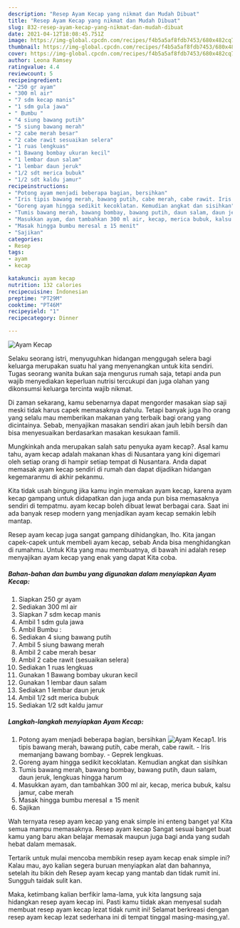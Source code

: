 ```yaml
---
description: "Resep Ayam Kecap yang nikmat dan Mudah Dibuat"
title: "Resep Ayam Kecap yang nikmat dan Mudah Dibuat"
slug: 832-resep-ayam-kecap-yang-nikmat-dan-mudah-dibuat
date: 2021-04-12T18:08:45.751Z
image: https://img-global.cpcdn.com/recipes/f4b5a5af8fdb7453/680x482cq70/ayam-kecap-foto-resep-utama.jpg
thumbnail: https://img-global.cpcdn.com/recipes/f4b5a5af8fdb7453/680x482cq70/ayam-kecap-foto-resep-utama.jpg
cover: https://img-global.cpcdn.com/recipes/f4b5a5af8fdb7453/680x482cq70/ayam-kecap-foto-resep-utama.jpg
author: Leona Ramsey
ratingvalue: 4.4
reviewcount: 5
recipeingredient:
- "250 gr ayam"
- "300 ml air"
- "7 sdm kecap manis"
- "1 sdm gula jawa"
- " Bumbu "
- "4 siung bawang putih"
- "5 siung bawang merah"
- "2 cabe merah besar"
- "2 cabe rawit sesuaikan selera"
- "1 ruas lengkuas"
- "1 Bawang bombay ukuran kecil"
- "1 lembar daun salam"
- "1 lembar daun jeruk"
- "1/2 sdt merica bubuk"
- "1/2 sdt kaldu jamur"
recipeinstructions:
- "Potong ayam menjadi beberapa bagian, bersihkan"
- "Iris tipis bawang merah, bawang putih, cabe merah, cabe rawit. Iris memanjang bawang bombay. Geprek lengkuas."
- "Goreng ayam hingga sedikit kecoklatan. Kemudian angkat dan sisihkan"
- "Tumis bawang merah, bawang bombay, bawang putih, daun salam, daun jeruk, lengkuas hingga harum"
- "Masukkan ayam, dan tambahkan 300 ml air, kecap, merica bubuk, kalsu jamur, cabe merah"
- "Masak hingga bumbu meresal ± 15 menit"
- "Sajikan"
categories:
- Resep
tags:
- ayam
- kecap

katakunci: ayam kecap 
nutrition: 132 calories
recipecuisine: Indonesian
preptime: "PT29M"
cooktime: "PT46M"
recipeyield: "1"
recipecategory: Dinner

---
```



![Ayam Kecap](https://img-global.cpcdn.com/recipes/f4b5a5af8fdb7453/680x482cq70/ayam-kecap-foto-resep-utama.jpg)

Selaku seorang istri, menyuguhkan hidangan menggugah selera bagi keluarga merupakan suatu hal yang menyenangkan untuk kita sendiri. Tugas seorang  wanita bukan saja mengurus rumah saja, tetapi anda pun wajib menyediakan keperluan nutrisi tercukupi dan juga olahan yang dikonsumsi keluarga tercinta wajib nikmat.

Di zaman  sekarang, kamu sebenarnya dapat mengorder masakan siap saji meski tidak harus capek memasaknya dahulu. Tetapi banyak juga lho orang yang selalu mau memberikan makanan yang terbaik bagi orang yang dicintainya. Sebab, menyajikan masakan sendiri akan jauh lebih bersih dan bisa menyesuaikan berdasarkan masakan kesukaan famili. 



Mungkinkah anda merupakan salah satu penyuka ayam kecap?. Asal kamu tahu, ayam kecap adalah makanan khas di Nusantara yang kini digemari oleh setiap orang di hampir setiap tempat di Nusantara. Anda dapat memasak ayam kecap sendiri di rumah dan dapat dijadikan hidangan kegemaranmu di akhir pekanmu.

Kita tidak usah bingung jika kamu ingin memakan ayam kecap, karena ayam kecap gampang untuk didapatkan dan juga anda pun bisa memasaknya sendiri di tempatmu. ayam kecap boleh dibuat lewat berbagai cara. Saat ini ada banyak resep modern yang menjadikan ayam kecap semakin lebih mantap.

Resep ayam kecap juga sangat gampang dihidangkan, lho. Kita jangan capek-capek untuk membeli ayam kecap, sebab Anda bisa menghidangkan di rumahmu. Untuk Kita yang mau membuatnya, di bawah ini adalah resep menyajikan ayam kecap yang enak yang dapat Kita coba.

<!--inarticleads1-->

##### Bahan-bahan dan bumbu yang digunakan dalam menyiapkan Ayam Kecap:

1. Siapkan 250 gr ayam
1. Sediakan 300 ml air
1. Siapkan 7 sdm kecap manis
1. Ambil 1 sdm gula jawa
1. Ambil  Bumbu :
1. Sediakan 4 siung bawang putih
1. Ambil 5 siung bawang merah
1. Ambil 2 cabe merah besar
1. Ambil 2 cabe rawit (sesuaikan selera)
1. Sediakan 1 ruas lengkuas
1. Gunakan 1 Bawang bombay ukuran kecil
1. Gunakan 1 lembar daun salam
1. Sediakan 1 lembar daun jeruk
1. Ambil 1/2 sdt merica bubuk
1. Sediakan 1/2 sdt kaldu jamur




<!--inarticleads2-->

##### Langkah-langkah menyiapkan Ayam Kecap:

1. Potong ayam menjadi beberapa bagian, bersihkan
<img src="https://img-global.cpcdn.com/steps/a81b9486c39d7ec8/160x128cq70/ayam-kecap-langkah-memasak-1-foto.jpg" alt="Ayam Kecap">1. Iris tipis bawang merah, bawang putih, cabe merah, cabe rawit. - Iris memanjang bawang bombay. - Geprek lengkuas.
1. Goreng ayam hingga sedikit kecoklatan. Kemudian angkat dan sisihkan
1. Tumis bawang merah, bawang bombay, bawang putih, daun salam, daun jeruk, lengkuas hingga harum
1. Masukkan ayam, dan tambahkan 300 ml air, kecap, merica bubuk, kalsu jamur, cabe merah
1. Masak hingga bumbu meresal ± 15 menit
1. Sajikan




Wah ternyata resep ayam kecap yang enak simple ini enteng banget ya! Kita semua mampu memasaknya. Resep ayam kecap Sangat sesuai banget buat kamu yang baru akan belajar memasak maupun juga bagi anda yang sudah hebat dalam memasak.

Tertarik untuk mulai mencoba membikin resep ayam kecap enak simple ini? Kalau mau, ayo kalian segera buruan menyiapkan alat dan bahannya, setelah itu bikin deh Resep ayam kecap yang mantab dan tidak rumit ini. Sungguh taidak sulit kan. 

Maka, ketimbang kalian berfikir lama-lama, yuk kita langsung saja hidangkan resep ayam kecap ini. Pasti kamu tiidak akan menyesal sudah membuat resep ayam kecap lezat tidak rumit ini! Selamat berkreasi dengan resep ayam kecap lezat sederhana ini di tempat tinggal masing-masing,ya!.

